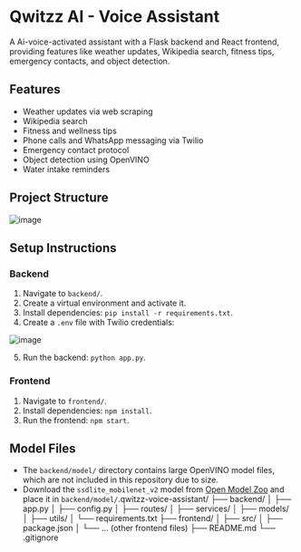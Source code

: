 # Qwitzz AI - Voice Assistant

A Ai-voice-activated assistant with a Flask backend and React frontend, providing features like weather updates, Wikipedia search, fitness tips, emergency contacts, and object detection.

## Features
- Weather updates via web scraping
- Wikipedia search
- Fitness and wellness tips
- Phone calls and WhatsApp messaging via Twilio
- Emergency contact protocol
- Object detection using OpenVINO
- Water intake reminders

## Project Structure
![image](https://github.com/user-attachments/assets/b0b3157b-69e4-4c5f-8106-1fdee239888d)

## Setup Instructions

### Backend
1. Navigate to `backend/`.
2. Create a virtual environment and activate it.
3. Install dependencies: `pip install -r requirements.txt`.
4. Create a `.env` file with Twilio credentials:

![image](https://github.com/user-attachments/assets/61cf963f-b662-4f34-959a-547f96f35c6e)

5. Run the backend: `python app.py`.

### Frontend
1. Navigate to `frontend/`.
2. Install dependencies: `npm install`.
3. Run the frontend: `npm start`.

## Model Files
- The `backend/model/` directory contains large OpenVINO model files, which are not included in this repository due to size.
- Download the `ssdlite_mobilenet_v2` model from [Open Model Zoo](https://storage.openvinotoolkit.org/) and place it in `backend/model/`.qwitzz-voice-assistant/
├── backend/
│   ├── app.py
│   ├── config.py
│   ├── routes/
│   ├── services/
│   ├── models/
│   ├── utils/
│   └── requirements.txt
├── frontend/
│   ├── src/
│   ├── package.json
│   └── ... (other frontend files)
├── README.md
└── .gitignore
